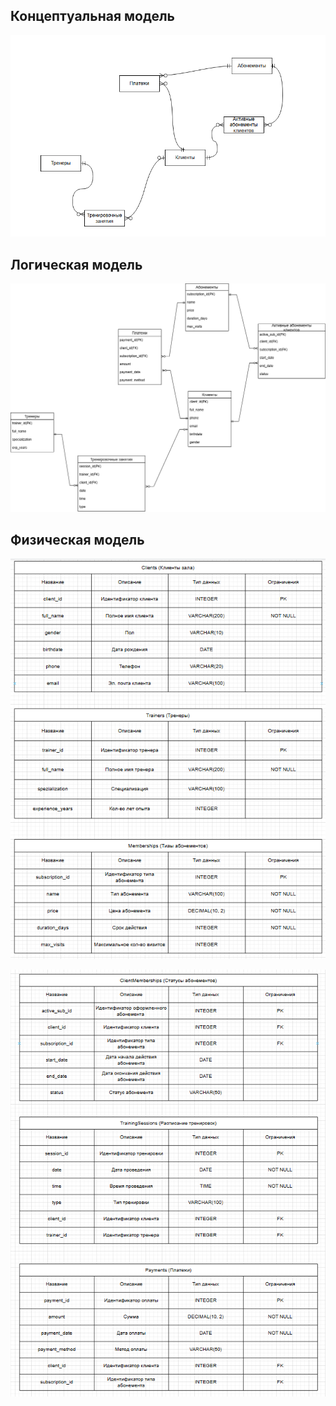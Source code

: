 ## Концептуальная модель

![concept](концептуальная_модель.png)

## Логическая модель

![logic](Логическая_модель2.png)

## Физическая модель

![phys](Физ_модель1.png)

![phys](Физ_модель2.png)
